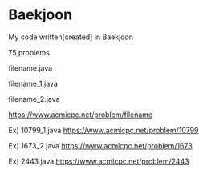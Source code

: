 # Baekjoon
My code written[created] in Baekjoon

75 problems

filename.java

filename_1.java

filename_2.java

https://www.acmicpc.net/problem/filename

Ex) 10799_1.java
https://www.acmicpc.net/problem/10799

Ex) 1673_2.java
https://www.acmicpc.net/problem/1673

Ex) 2443.java
https://www.acmicpc.net/problem/2443

